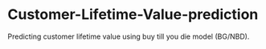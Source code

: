 # Customer-Lifetime-Value-prediction
Predicting customer lifetime value using buy till you die model (BG/NBD).
